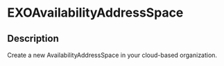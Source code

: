 # EXOAvailabilityAddressSpace

## Description

Create a new AvailabilityAddressSpace in your cloud-based organization.
